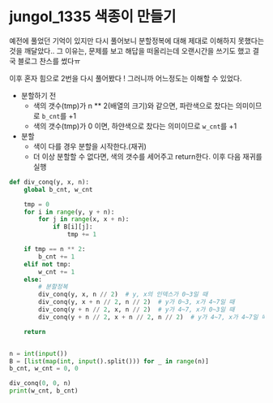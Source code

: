 # jungol_1335 색종이 만들기

예전에 풀었던 기억이 있지만 다시 풀어보니 분할정복에 대해 제대로 이해하지 못했다는 것을 깨달았다.. 그 이유는, 문제를 보고 해답을 떠올리는데 오랜시간을 쓰기도 했고 결국 블로그 찬스를 썼다ㅠ

이후 혼자 힘으로 2번을 다시 풀어봤다 ! 그러니까 어느정도는 이해할 수 있었다.



- 분할하기 전 
  - 색의 갯수(tmp)가 n ** 2(배열의 크기)와 같으면,  파란색으로 찼다는 의미이므로 `b_cnt`를 +1
  - 색의 갯수(tmp)가 0 이면,  하얀색으로 찼다는 의미이므로 `w_cnt`를 +1
- 분할
  - 색이 다를 경우 분할을 시작한다.(재귀)
  - 더 이상 분할할 수 없다면, 색의 갯수를 세어주고 return한다. 이후 다음 재귀를 실행

```python
def div_conq(y, x, n):
    global b_cnt, w_cnt

    tmp = 0
    for i in range(y, y + n):
        for j in range(x, x + n):
            if B[i][j]:
                tmp += 1

    if tmp == n ** 2:
        b_cnt += 1
    elif not tmp:
        w_cnt += 1
    else:
        # 분할정복
        div_conq(y, x, n // 2)  # y, x의 인덱스가 0~3일 때
        div_conq(y, x + n // 2, n // 2)  # y가 0~3, x가 4~7일 때
        div_conq(y + n // 2, x, n // 2)  # y가 4~7, x가 0~3일 때
        div_conq(y + n // 2, x + n // 2, n // 2)  # y가 4~7, x가 4~7일 때

    return


n = int(input())
B = [list(map(int, input().split())) for _ in range(n)]
b_cnt, w_cnt = 0, 0

div_conq(0, 0, n)
print(w_cnt, b_cnt)

```

